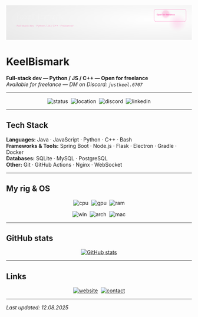 <!-- README for GitHub profile: KeelBismark -->
<!-- Accent color (fallback): #FF2D95 / Dark theme -->

<p align="center">
  <img src="./banner2.svg" alt="KeelBismark banner" />
</p>

# KeelBismark
**Full-stack dev — Python / JS / C++ — Open for freelance**  
*Available for freelance — DM on Discord: `justkeel.6707`*

---

<!-- CONTACT & QUICK FACTS -->
<p align="center">
  <!-- contact / quick facts -->
  <img src="https://img.shields.io/badge/status-open%20for%20freelance-FF2D95?style=flat-square" alt="status" />&nbsp;
  <img src="https://img.shields.io/badge/Location-Moscow-FF2D95?style=flat-square&logo=map-marker" alt="location" />&nbsp;
  <img src="https://img.shields.io/badge/Discord-justkeel.6707-7289DA?style=flat-square&logo=discord&logoColor=white" alt="discord" />&nbsp;
  <img src="https://img.shields.io/badge/LinkedIn-coming_soon-0077B5?style=flat-square&logo=linkedin&logoColor=white" alt="linkedin" />
</p>

---

## Tech Stack
**Languages:** Java · JavaScript · Python · C++ · Bash  
**Frameworks & Tools:** Spring Boot · Node.js · Flask · Electron · Gradle · Docker  
**Databases:** SQLite · MySQL · PostgreSQL  
**Other:** Git · GitHub Actions · Nginx · WebSocket


---

## My rig & OS
<p align="center">
  <img src="https://img.shields.io/badge/CPU-Intel%20Core%20i9%2014900KF-0071C5?style=flat-square&logo=intel&logoColor=white" alt="cpu" />&nbsp;
  <img src="https://img.shields.io/badge/GPU-RTX%204070%20Ti%20SUPER%20OC-76B900?style=flat-square&logo=nvidia&logoColor=white" alt="gpu" />&nbsp;
  <img src="https://img.shields.io/badge/RAM-80GB%20DDR4-FF2D95?style=flat-square" alt="ram" />
</p>

<p align="center">
  <img src="https://img.shields.io/badge/OS-Windows%2011-0078D6?style=flat-square&logo=windows&logoColor=white" alt="win" />&nbsp;
  <img src="https://img.shields.io/badge/OS-Arch%20Linux-1793D1?style=flat-square&logo=archlinux&logoColor=white" alt="arch" />&nbsp;
  <img src="https://img.shields.io/badge/OS-macOS%20(available)-000000?style=flat-square&logo=apple&logoColor=white" alt="mac" />
</p>

---

## GitHub stats
<p align="center">
  <a href="https://github.com/KeelBismark">
    <img src="https://github-readme-stats.vercel.app/api?username=TheKilloboy&show_icons=true&theme=dark&count_private=true" alt="GitHub stats" />
  </a>
</p>

---

## Links
<p align="center">
  <a href="https://example.com"><img src="https://img.shields.io/badge/Website-coming_soon-FF2D95?style=flat-square&logo=google-chrome" alt="website" /></a>&nbsp;
  <a href="#"><img src="https://img.shields.io/badge/Contact-justkeel.6707-FF2D95?style=flat-square&logo=discord" alt="contact" /></a>
</p>

---

_Last updated: 12.08.2025_

